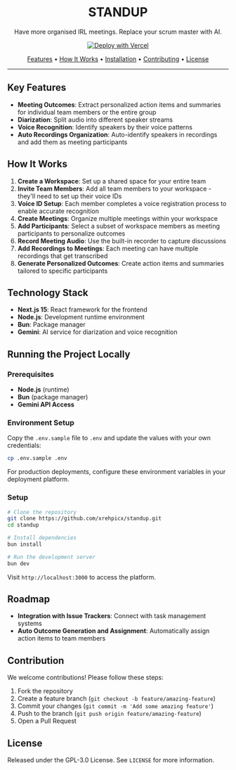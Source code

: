 <div align="center">
  <h1>STANDUP</h1>
  <p>Have more organised IRL meetings. Replace your scrum master with AI.</p>
  
  [![Deploy with Vercel](https://vercel.com/button)](https://vercel.com/new/clone?repository-url=https%3A%2F%2Fgithub.com%2Fxrehpicx%2Fstandup.git&env=BETTER_AUTH_SECRET,BETTER_AUTH_URL,NEXT_PUBLIC_APP_URL,RESEND_API_KEY,DATABASE_URL,GOOGLE_CLIENT_ID,GOOGLE_CLIENT_SECRET,S3_ACCESS_KEY_ID,S3_SECRET_ACCESS_KEY,S3_ENDPOINT,S3_BUCKET,S3_REGION,GEMINI_API_KEY&envDescription=Environment%20variables%20needed%20for%20the%20application&envLink=https%3A%2F%2Fgithub.com%2Fxrehpicx%2Fstandup%2Fblob%2Fmain%2F.env.sample)
  
  <a href="#key-features">Features</a> •
  <a href="#how-it-works">How It Works</a> •
  <a href="#running-the-project-locally">Installation</a> •
  <a href="#contribution">Contributing</a> •
  <a href="#license">License</a>
</div>

---

## Key Features

- **Meeting Outcomes**: Extract personalized action items and summaries for individual team members or the entire group
- **Diarization**: Split audio into different speaker streams
- **Voice Recognition**: Identify speakers by their voice patterns
- **Auto Recordings Organization**: Auto-identify speakers in recordings and add them as meeting participants

## How It Works

1. **Create a Workspace**: Set up a shared space for your entire team
2. **Invite Team Members**: Add all team members to your workspace - they'll need to set up their voice IDs
3. **Voice ID Setup**: Each member completes a voice registration process to enable accurate recognition
4. **Create Meetings**: Organize multiple meetings within your workspace
5. **Add Participants**: Select a subset of workspace members as meeting participants to personalize outcomes
6. **Record Meeting Audio**: Use the built-in recorder to capture discussions
7. **Add Recordings to Meetings**: Each meeting can have multiple recordings that get transcribed
8. **Generate Personalized Outcomes**: Create action items and summaries tailored to specific participants

## Technology Stack

- **Next.js 15**: React framework for the frontend
- **Node.js**: Development runtime environment
- **Bun**: Package manager
- **Gemini**: AI service for diarization and voice recognition

## Running the Project Locally

### Prerequisites

- **Node.js** (runtime)
- **Bun** (package manager)
- **Gemini API Access**

### Environment Setup

Copy the `.env.sample` file to `.env` and update the values with your own credentials:

```bash
cp .env.sample .env
```

For production deployments, configure these environment variables in your deployment platform.

### Setup

```bash
# Clone the repository
git clone https://github.com/xrehpicx/standup.git
cd standup

# Install dependencies
bun install

# Run the development server
bun dev
```

Visit `http://localhost:3000` to access the platform.

## Roadmap

- **Integration with Issue Trackers**: Connect with task management systems
- **Auto Outcome Generation and Assignment**: Automatically assign action items to team members

## Contribution

We welcome contributions! Please follow these steps:

1. Fork the repository
2. Create a feature branch (`git checkout -b feature/amazing-feature`)
3. Commit your changes (`git commit -m 'Add some amazing feature'`)
4. Push to the branch (`git push origin feature/amazing-feature`)
5. Open a Pull Request

## License

Released under the GPL-3.0 License. See `LICENSE` for more information.
